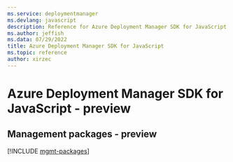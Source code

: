 ```yaml
---
ms.service: deploymentmanager
ms.devlang: javascript
description: Reference for Azure Deployment Manager SDK for JavaScript
ms.author: jeffish
ms.data: 07/29/2022
title: Azure Deployment Manager SDK for JavaScript
ms.topic: reference
author: xirzec
---
```

# Azure Deployment Manager SDK for JavaScript - preview

## Management packages - preview
[!INCLUDE [mgmt-packages](deployment-manager-mgmt-index.md)]